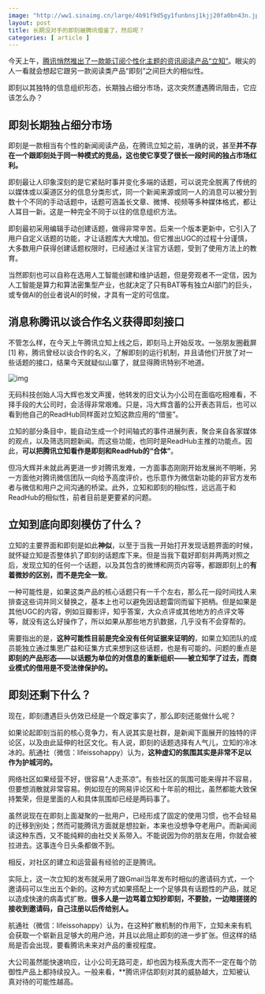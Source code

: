 ```yaml
---
image: "http://ww1.sinaimg.cn/large/4b91f9d5gy1funbnsj1kjj20fa0bn43n.jpg"
layout: post
title: 长期没对手的即刻被腾讯借鉴了，然后呢？
categories: [ article ]
---
```


今天上午，[腾讯悄然推出了一款能订阅个性化主题的资讯阅读产品“立知”](http://tech.sina.com.cn/i/2018-02-01/doc-ifyreyvz8157775.shtml)。眼尖的人一看就会想起它跟另一款阅读类产品“即刻”之间巨大的相似性。

即刻以其独特的信息组织形态，长期独占细分市场，这次突然遭遇腾讯阻击，它应该怎么办？

## 即刻长期独占细分市场

即刻是一款相当有个性的新闻阅读产品，在腾讯立知之前，准确的说，甚至**并不存在一个跟即刻处于同一种模式的竞品，这也使它享受了很长一段时间的独占市场红利。**

即刻最让人印象深刻的是它紧贴时事并变化多端的话题，可以说完全脱离了传统的以媒体或以渠道区分的信息分类形式，同一个新闻来源或同一人的消息可以被分到数十个不同的手动话题中，话题可涵盖长文章、微博、视频等多种媒体格式，都让人耳目一新。这是一种完全不同于以往的信息组织方法。

即刻最初采用编辑手动创建话题，做得非常辛苦。后来一个版本更新中，它引入了用户自定义话题的功能，才让话题库大大增加。但它推出UGC的过程十分谨慎，大多数用户获得创建话题权限时，已经通过关注官方话题，受到了使用方法上的教育。

当然即刻也可以自称在选用人工智能创建和维护话题，但是旁观者不一定信，因为人工智能是算力和算法密集型产业，也就决定了只有BAT等有独立AI部门的巨头，或专做AI的创业者说AI的时候，才具有一定的可信度。

## 消息称腾讯以谈合作名义获得即刻接口

不管怎么样，在今天上午腾讯立知上线之后，即刻马上开始反攻。一张朋友圈截屏 [1] 称，腾讯曾经以谈合作的名义，了解即刻的运行机制，并且请他们开放了对一些话题的接口，结果今天就疑似山寨了，就显得腾讯特别不地道。

![img](http://ww1.sinaimg.cn/large/4b91f9d5gy1funbngecxkj20g10g945k.jpg)

无码科技创始人冯大辉也发文声援，他转发的旧文认为小公司在面临吃相难看，不择手段的大公司时，会活得非常艰难。只是，冯大辉含蓄的公开表态背后，也可以看到他自己的ReadHub同样面对立知这款应用的“借鉴”。

立知的部分条目中，能自动生成一个时间轴式的事件进展列表，聚合来自各家媒体的观点，以及筛选同题新闻。而这些功能，也同时是ReadHub主推的功能点。因此，**可以把腾讯立知看作是即刻和ReadHub的“合体”**。

但冯大辉并未就此再更进一步对腾讯发难，一方面事态刚刚开始发展尚不明晰，另一方面他对腾讯微信团队一向给予高度评价，也乐意作为微信新功能的非官方发布者与微信和用户之间沟通的桥梁。此外，立知和即刻的相似性，远远高于和ReadHub的相似性，前者目前是更要紧的问题。

## 立知到底向即刻模仿了什么？

立知的主要界面和即刻是如此**神似**，以至于当我一开始打开发现话题界面的时候，就怀疑立知是否整体扒了即刻的话题库下来。但是当我下载好即刻并两两对照之后，发现立知的任何一个话题，以及其包含的微博和网页内容等，都跟即刻上的**有着微妙的区别，而不是完全一致**。

一种可能性是，如果这类产品的核心话题只有一千个左右，那么花一段时间找人来排查这些词并同义替换之，基本上也可以避免因话题雷同而留下把柄。但是如果是其他UGC的内容，例如豆瓣影评，知乎答案，大众点评或其他地方的点评文等等，就没有这么好操作了，所以如果从那些地方扒数据，几乎没有不会穿帮的。

需要指出的是，**这种可能性目前是完全没有任何证据来证明的**，如果立知团队的成员能独立通过集思广益和征集方式来想到这些话题，也是有可能的。问题的重点是**即刻的产品形态——以话题为单位的对信息的重新组织——被立知学了过去，而商业模式的借用是不受法律保护的。**

## **即刻还剩下什么？**

现在，即刻遭遇巨头仿效已经是一个既定事实了，那么即刻还能做什么呢？

如果论起即刻当前的核心竞争力，有人说其实是社群，是新闻下面展开的独特的评论区，以及由此延伸的社区文化。有人说，即刻的话题选择有人气儿，立知的冷冰冰的。航通社（微信：lifeissohappy）认为，**这种虚幻的氛围其实是非常不足以作为护城河的。**

网络社区如果经营不好，很容易“人走茶凉”。有些社区的氛围可能来得并不容易，但要想消散就非常容易。例如现在的网易评论区和十年前的相比，虽然都能大致保持繁荣，但是里面的人和具体氛围却已经是两码事了。

虽然说现在在即刻上面凝聚的一批用户，已经形成了固定的使用习惯，也不会轻易的迁移到别处；然而可能腾讯方面就是想拉新，本来也没想争夺老用户。而新闻阅读这种东西，又不能纯粹的由社交关系带入。不能说因为你的朋友在用，你就会被拉进去。这事连今日头条都做不到。

相反，对社区的建立和运营最有经验的正是腾讯。

实际上，这一次立知的发布就采用了跟Gmail当年发布时相似的邀请码方式，一个邀请码可以生出五个新的。这种方式如果搭配上一个足够具有话题性的产品，就足以造成快速的病毒式扩散。**很多人是一边骂着立知抄即刻，不要脸，一边暗搓搓的接收到邀请码，自己注册以后传给别人。**

航通社（微信：lifeissohappy）认为，在这种扩散机制的作用下，立知未来有机会获取一个崭新且足够大的用户池，并且以此阻止即刻的进一步扩张。但这样的结局是否会出现，要看腾讯未来对产品的重视程度。

大公司虽然能快速响应，让小公司无路可走，却也因为枝系庞大而不一定在每个防御性产品上都持续投入。一般来看，**腾讯评估即刻对其的威胁越大，立知被认真对待的可能性越高。